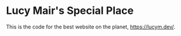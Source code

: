 # Lucy Mair's Special Place

This is the code for the best website on the planet, https://lucym.dev/.
